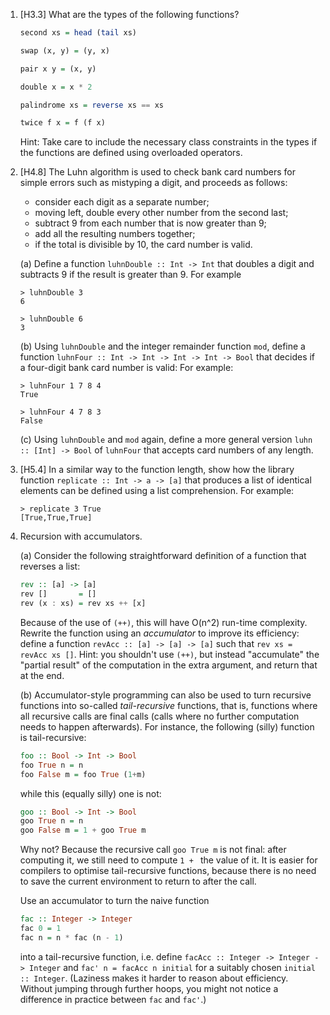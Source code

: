  1. [H3.3] What are the types of the following functions?

     ```haskell
     second xs = head (tail xs)

     swap (x, y) = (y, x)

     pair x y = (x, y)

     double x = x * 2

     palindrome xs = reverse xs == xs

     twice f x = f (f x)
     ```

     Hint: Take care to include the necessary class constraints in the
     types if the functions are defined using overloaded operators.

 2. [H4.8] The Luhn algorithm is used to check bank card numbers for
     simple errors such as mistyping a digit, and proceeds as follows:

     * consider each digit as a separate number;
     * moving left, double every other number from the second last;
     * subtract 9 from each number that is now greater than 9;
     * add all the resulting numbers together;
     * if the total is divisible by 10, the card number is valid.

     (a) Define a function `luhnDouble :: Int -> Int` that doubles a digit
     and subtracts 9 if the result is greater than 9. For example

     ```shell
     > luhnDouble 3
     6

     > luhnDouble 6
     3
     ```

     (b) Using `luhnDouble` and the integer remainder function `mod`, define a
     function `luhnFour :: Int -> Int -> Int -> Int -> Bool` that decides if a
     four-digit bank card number is valid: For example:

     ```shell
     > luhnFour 1 7 8 4
     True

     > luhnFour 4 7 8 3
     False
     ```

     (c) Using `luhnDouble` and `mod` again, define a more general
     version `luhn :: [Int] -> Bool` of `luhnFour` that accepts card
     numbers of any length.

 3. [H5.4] In a similar way to the function length, show how the
     library function `replicate :: Int -> a -> [a]` that produces a
     list of identical elements can be defined using a list
     comprehension. For example:

     ```shell
     > replicate 3 True
     [True,True,True]
     ```

 4. Recursion with accumulators.

     (a) Consider the following straightforward definition of a function
     that reverses a list:

     ```haskell
     rev :: [a] -> [a]
     rev []       = []
     rev (x : xs) = rev xs ++ [x]
     ```

     Because of the use of `(++)`, this will have O(n^2) run-time
     complexity. Rewrite the function using an *accumulator* to improve its
     efficiency: define a function `revAcc :: [a] -> [a] -> [a]` such that
     `rev xs = revAcc xs []`. Hint: you shouldn't use `(++)`, but instead
     "accumulate" the "partial result" of the computation in the extra
     argument, and return that at the end.

     (b) Accumulator-style programming can also be used to turn recursive
     functions into so-called *tail-recursive* functions, that is,
     functions where all recursive calls are final calls (calls where no
     further computation needs to happen afterwards). For instance, the
     following (silly) function is tail-recursive:

     ```haskell
     foo :: Bool -> Int -> Bool
     foo True n = n
     foo False m = foo True (1+m)
     ```

     while this (equally silly) one is not:

     ```haskell
     goo :: Bool -> Int -> Bool
     goo True n = n
     goo False m = 1 + goo True m
     ```

     Why not? Because the recursive call `goo True m` is not final: after
     computing it, we still need to compute `1 + ` the value of it. It is
     easier for compilers to optimise tail-recursive functions, because
     there is no need to save the current environment to return to after
     the call.

     Use an accumulator to turn the naive function

     ```haskell
     fac :: Integer -> Integer
     fac 0 = 1
     fac n = n * fac (n - 1)
     ```

     into a tail-recursive function, i.e. define
     `facAcc :: Integer -> Integer -> Integer` and
     `fac' n = facAcc n initial` for a suitably chosen
     `initial :: Integer`. (Laziness makes it harder to reason about
     efficiency. Without jumping through further hoops, you might not
     notice a difference in practice between `fac` and `fac'`.)
